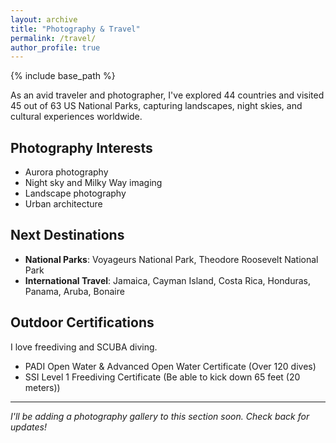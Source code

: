 ```yaml
---
layout: archive
title: "Photography & Travel"
permalink: /travel/
author_profile: true
---
```


{% include base_path %}

As an avid traveler and photographer, I've explored 44 countries and visited 45 out of 63 US National Parks, capturing landscapes, night skies, and cultural experiences worldwide.

## Photography Interests
* Aurora photography
* Night sky and Milky Way imaging
* Landscape photography
* Urban architecture

## Next Destinations
* **National Parks**: Voyageurs National Park, Theodore Roosevelt National Park
* **International Travel**: Jamaica, Cayman Island, Costa Rica, Honduras, Panama, Aruba, Bonaire

## Outdoor Certifications
I love freediving and SCUBA diving.
* PADI Open Water & Advanced Open Water Certificate (Over 120 dives)
* SSI Level 1 Freediving Certificate (Be able to kick down 65 feet (20 meters))

---

*I'll be adding a photography gallery to this section soon. Check back for updates!*